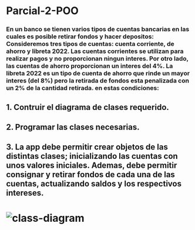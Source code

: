 # Parcial-2-POO
### En un banco se tienen varios tipos de cuentas bancarias en las cuales es posible retirar fondos y hacer depositos: Consideremos tres tipos de cuentas: cuenta corriente, de ahorro y libreta 2022. Las cuentas corrientes se utilizan para realizar pagos y no proporcionan ningun interes. Por otro lado, las cuentas de ahorro proporcionan un interes del 4%. La libreta 2022 es un tipo de cuenta de ahorro que rinde un mayor interes (del 8%) pero la retirada de fondos esta penalizada con un 2% de la cantidad retirada. en estas condiciones:

## 1. Contruir el diagrama de clases requerido.
## 2. Programar las clases necesarias.
## 3. La app debe permitir crear objetos de las distintas clases; inicializando las cuentas con unos valores iniciales. Ademas, debe permitir consignar y retirar fondos de cada una de las cuentas, actualizando saldos y los respectivos intereses. 

# ![class-diagram](https://user-images.githubusercontent.com/102545608/205049300-7d5146c5-ca93-471d-a393-caaccab1f2d3.jpeg)
